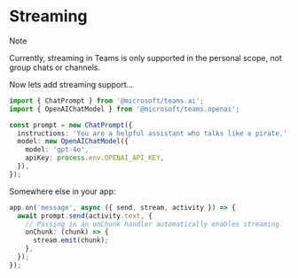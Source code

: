 # Streaming

> [!NOTE]
> Currently, streaming in Teams is only supported in the personal scope, not group chats or channels.

Now lets add streaming support...

```typescript
import { ChatPrompt } from '@microsoft/teams.ai';
import { OpenAIChatModel } from '@microsoft/teams.openai';

const prompt = new ChatPrompt({
  instructions: 'You are a helpful assistant who talks like a pirate.',
  model: new OpenAIChatModel({
    model: 'gpt-4o',
    apiKey: process.env.OPENAI_API_KEY,
  }),
});
```

Somewhere else in your app:

```typescript
app.on('message', async ({ send, stream, activity }) => {
  await prompt.send(activity.text, {
    // Passing in an onChunk handler automatically enables streaming
    onChunk: (chunk) => {
      stream.emit(chunk);
    },
  });
});
```
